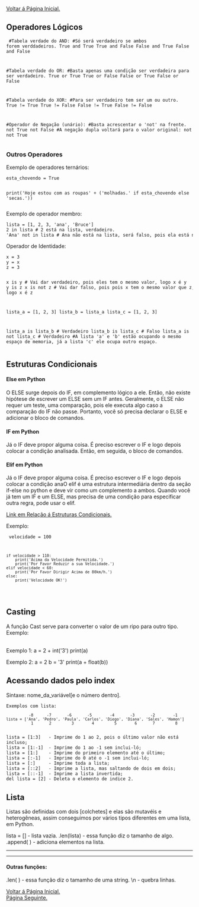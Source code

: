 <a href="README.md" target="_self"  rel="prev">Voltar á Página Inicial.</a>

## Operadores Lógicos
<code><pre>
#Tabela verdade do AND:
#Só será verdadeiro se ambos forem verddadeiros.
True and True
True and False
False and True
False and False

#Tabela verdade do OR:
#Basta apenas uma condição ser verdadeira para ser verdadeiro.
True or True
True or False
False or True
False or False

#Tabela verdade do XOR:
#Para ser verdadeiro tem ser um ou outro.
True != True
True != False
False != True
False != False

#Operador de Negação (unário):
#Basta acrescentar o 'not' na frente.
not True
not False
#A negação dupla voltará para o valor original:
not not True
</pre></code>

### Outros Operadores

<p>Exemplo de operadores ternários:</p>
<code><pre>
esta_chovendo = True

print('Hoje estou com as roupas' + ('molhadas.' if esta_chovendo else 'secas.'))
</pre></code>

<p>Exemplo de operador membro:</p>
<code><pre>
lista = [1, 2, 3, 'ana', 'Bruce']
2 in lista # 2 está na lista, verdadeiro.
'Ana' not in lista # Ana não está na lista, será falso, pois ela está na lista.
</pre></code>

<p>Operador de Identidade:</p>
<code><pre>
x = 3
y = x 
z = 3

x is y # Vai dar verdadeiro, pois eles tem o mesmo valor, logo x é y 
y is z
x is not z # Vai dar falso, pois pois x tem o mesmo valor que z, logo  x é z 

lista_a = [1, 2, 3]
lista_b = lista_a
lista_c = [1, 2, 3]

lista_a is lista_b # Verdadeiro
lista_b is lista_c # Falso
lista_a is not lista_c # Verdadeiro
#A lista 'a' e 'b' estão ocupando o mesmo espaço de memoria, já a lista 'c' ele ocupa outro espaço.
</pre></code>

<h2>Estruturas Condicionais</h2>

<h4>Else em Python</h4>
<p>O ELSE surge depois do IF, em complemento lógico a ele. Então, não existe hipótese de escrever um ELSE sem um IF antes. Geralmente, o ELSE não requer um teste, uma comparação, pois ele executa algo caso a comparação do IF não passe. Portanto, você só precisa declarar o ELSE e adicionar o bloco de comandos. </p>

<h4>IF em Python</h4>
<p>Já o IF deve propor alguma coisa. É preciso escrever o IF e logo depois colocar a condição analisada. Então, em seguida, o bloco de comandos. </p>

<h4>Elif em Python</h4>
<p>Já o IF deve propor alguma coisa. É preciso escrever o IF e logo depois colocar a condição anaO elif é uma estrutura intermediária dentro da seção if-else no python e deve vir como um complemento a ambos. Quando você já tem um IF e um ELSE, mas precisa de uma condição para especificar outra regra, pode usar o elif.</p>
<a href="https://www.hashtagtreinamentos.com/estruturas-condicionais-no-python?gclid=EAIaIQobChMI8aiIzL3z_QIVGneRCh1Lvgn7EAAYASAAEgKGqPD_BwE" target="_blank">Link em Relação á Estruturas Condicionais.</a>
<p>Exemplo:</p>

<code><pre>
    velocidade = 100

    if velocidade > 110:
        print('Acima da Velocidade Permitida.')
        print('Por Favor Reduzir a sua Velocidade.')
    elif velocidade < 60:
        print('Por Favor Dirigir Acima de 80km/h.')
    else:
        print('Velocidade OK!')
</pre></code>

<h2>Casting</h2>
<p>A função Cast serve para converter o valor de um ripo para outro tipo. Exemplo:</p><br>
</code></pre>
Exemplo 1:    
a = 2 + int('3')
print(a)

Exemplo 2: 
a = 2
b = '3'
print(a + float(b))
</pre></code>

<h2>Acessando dados pelo index</h2>

<p>Sintaxe: nome_da_variável[e o número dentro].<br>
<code><pre>
Exemplos com lista:
<code><pre>
          -8      -7       -6       -5        -4       -3       -2        -1
lista = ['Ana', 'Pedro', 'Paula', 'Carlos', 'Diego', 'Diana', 'Sales', 'Hamon']
           1       2         3        4         5        6       7         8
</code></pre>
lista = [1:3]   - Imprime do 1 ao 2, pois o último valor não está incluso;
lista = [1:-1]  - Imprime do 1 ao -1 sem inclui-ló;
lista = [1:]    - Imprime do primeiro elemento até o último;
lista = [:-1]   - Imprime do 0 até o -1 sem inclui-ló;
lista = [:]     - Imprime toda a lista;
lista = [::2]   - Imprime a lista, mas saltando de dois em dois;
lista = [::-1]  - Imprime a lista invertida;
del lista = [2] - Deleta o elemento de indice 2.
</pre></code></p>

<h2>Lista</h2>

Listas são definidas com dois [colchetes] e elas são mutavéis e heterogêneas, assim conseguimos por vários tipos diferentes em uma lista, em Python.  

lista = [] - lista vazia.
.len(lista) - essa função diz o tamanho de algo.
.append( ) - adiciona elementos na lista.

--------------------------------------------------------------------
--------------------------------------------------------------------
#### Outras funções:
.len( ) - essa função diz o tamamho de uma string.
\n - quebra linhas.



<!-- Estudar sobre Builtins
Ele é um modulo disponivel para nós. Para acessar digite: __builtins__ -->

<a href="README.md" target="_self"  rel="prev">Voltar á Página Inicial.</a><br>
<a href="#" target="_self"  rel="prev">Página Seguinte.</a>